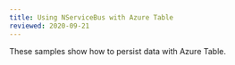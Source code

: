 ```yaml
---
title: Using NServiceBus with Azure Table
reviewed: 2020-09-21
---
```


These samples show how to persist data with Azure Table.